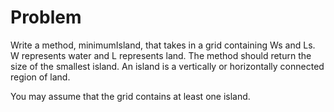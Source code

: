 # Problem
Write a method, minimumIsland, that takes in a grid containing Ws and Ls. W represents water and L represents land. The method should return the size of the smallest island. An island is a vertically or horizontally connected region of land.

You may assume that the grid contains at least one island.
